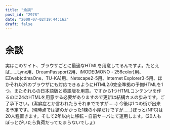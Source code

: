 ```yaml
---
title: "余談"
post_id: "2978"
date: "2000-07-02T19:44:16Z"
draft: false
---
```


# 余談

実はこのサイト、ブラウザごとに最適なHTMLを用意してるんですよ。たとえば……Lynx用、DreamPassport2用、iMODE(MONO・256color)用、EZweb(cdmaOne、TU-KA)用、Netscape2-5用、Internet Explorer3-5用、ほかそれ以外のブラウザにも対応できるようにHTML2.0完全準拠の予備HTMLを1つ。またそれらの日本語版と英語版を用意。ですから1つHTMLコンテンツを作るのに24のHTMLを用意する必要がありますので更新は結構カメの歩みです。ご了承下さい。(潔癖症とか言われたらそれまでですが……)  今後は1つの街が出来る予定です。(現時点では鍵のかかった1棟の小屋だけですが……)ぼっと(NPC)は20人程置きます。そして2年以内に移転・自前サーバにて運用します。(20人もぼっとがいたら負荷だってたまらないでしょ)
